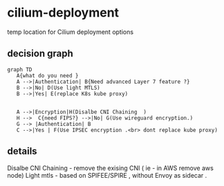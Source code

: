 # cilium-deployment

temp location for Cilium deployment options 

## decision graph
```mermaid
graph TD
   A{what do you need }
   A -->|Authentication| B{Need advanced Layer 7 feature ?} 
   B -->|No| D(Use light MTLS)
   B -->|Yes| E(replace K8s kube proxy)


   A -->|Encryption|H(Disalbe CNI Chaining  )
   H -->  C{need FIPS?} -->|No| G(Use wireguard encryption.)
   G --> |Authentication| B
   C -->|Yes | F(Use IPSEC encryption .<br> dont replace kube proxy)
```



## details
Disalbe CNI Chaining - remove the exising CNI ( ie - in AWS remove aws node)
Light mtls - based on SPIFEE/SPIRE , without Envoy as sidecar .
